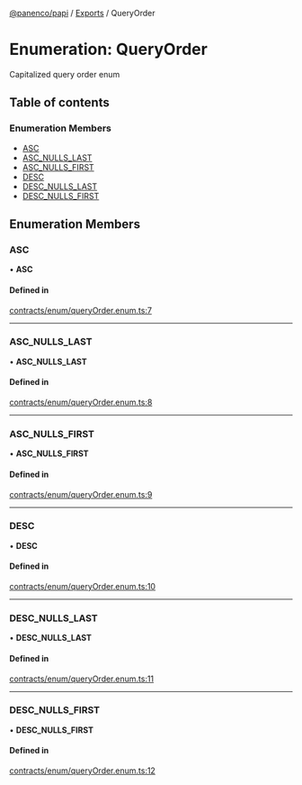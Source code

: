 [@panenco/papi](../README.md) / [Exports](../modules.md) / QueryOrder

# Enumeration: QueryOrder

Capitalized query order enum

## Table of contents

### Enumeration Members

- [ASC](QueryOrder.md#asc)
- [ASC\_NULLS\_LAST](QueryOrder.md#asc_nulls_last)
- [ASC\_NULLS\_FIRST](QueryOrder.md#asc_nulls_first)
- [DESC](QueryOrder.md#desc)
- [DESC\_NULLS\_LAST](QueryOrder.md#desc_nulls_last)
- [DESC\_NULLS\_FIRST](QueryOrder.md#desc_nulls_first)

## Enumeration Members

### ASC

• **ASC**

#### Defined in

[contracts/enum/queryOrder.enum.ts:7](https://github.com/Panenco/papi/blob/4e190be/src/contracts/enum/queryOrder.enum.ts#L7)

___

### ASC\_NULLS\_LAST

• **ASC\_NULLS\_LAST**

#### Defined in

[contracts/enum/queryOrder.enum.ts:8](https://github.com/Panenco/papi/blob/4e190be/src/contracts/enum/queryOrder.enum.ts#L8)

___

### ASC\_NULLS\_FIRST

• **ASC\_NULLS\_FIRST**

#### Defined in

[contracts/enum/queryOrder.enum.ts:9](https://github.com/Panenco/papi/blob/4e190be/src/contracts/enum/queryOrder.enum.ts#L9)

___

### DESC

• **DESC**

#### Defined in

[contracts/enum/queryOrder.enum.ts:10](https://github.com/Panenco/papi/blob/4e190be/src/contracts/enum/queryOrder.enum.ts#L10)

___

### DESC\_NULLS\_LAST

• **DESC\_NULLS\_LAST**

#### Defined in

[contracts/enum/queryOrder.enum.ts:11](https://github.com/Panenco/papi/blob/4e190be/src/contracts/enum/queryOrder.enum.ts#L11)

___

### DESC\_NULLS\_FIRST

• **DESC\_NULLS\_FIRST**

#### Defined in

[contracts/enum/queryOrder.enum.ts:12](https://github.com/Panenco/papi/blob/4e190be/src/contracts/enum/queryOrder.enum.ts#L12)

